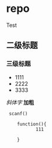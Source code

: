 # repo
Test

##  二级标题

###  三级标题

* 1111
* 2222
* 3333

*斜体字*
**加粗**

` scanf()`

```
	function(){
           111

	}
```